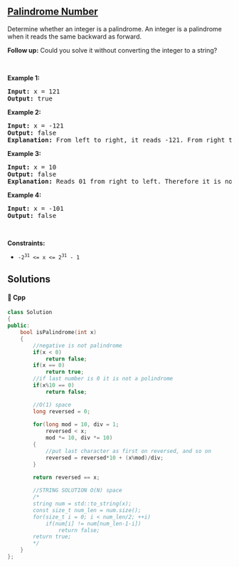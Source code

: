 ## [Palindrome Number](https://leetcode.com/problems/palindrome-number)

<p>Determine whether an integer is a palindrome. An integer&nbsp;is&nbsp;a&nbsp;palindrome when it&nbsp;reads the same backward as forward.</p>

<p><strong>Follow up:</strong> Could you solve&nbsp;it without converting the integer to a string?</p>

<p>&nbsp;</p>
<p><strong>Example 1:</strong></p>

<pre>
<strong>Input:</strong> x = 121
<strong>Output:</strong> true
</pre>

<p><strong>Example 2:</strong></p>

<pre>
<strong>Input:</strong> x = -121
<strong>Output:</strong> false
<strong>Explanation:</strong> From left to right, it reads -121. From right to left, it becomes 121-. Therefore it is not a palindrome.
</pre>

<p><strong>Example 3:</strong></p>

<pre>
<strong>Input:</strong> x = 10
<strong>Output:</strong> false
<strong>Explanation:</strong> Reads 01 from right to left. Therefore it is not a palindrome.
</pre>

<p><strong>Example 4:</strong></p>

<pre>
<strong>Input:</strong> x = -101
<strong>Output:</strong> false
</pre>

<p>&nbsp;</p>
<p><strong>Constraints:</strong></p>

<ul>
	<li><code>-2<sup>31</sup>&nbsp;&lt;= x &lt;= 2<sup>31</sup>&nbsp;- 1</code></li>
</ul>


## Solutions
#### 🧠 Cpp
```cpp
class Solution
{
public:
    bool isPalindrome(int x)
    {
        //negative is not palindrome
        if(x < 0)
            return false;
        if(x == 0)
            return true;
        //if last number is 0 it is not a polindrome
        if(x%10 == 0)
            return false;

        //O(1) space
        long reversed = 0;
             
        for(long mod = 10, div = 1;
            reversed < x;
            mod *= 10, div *= 10)
        {
            //put last character as first on reversed, and so on
            reversed = reversed*10 + (x%mod)/div;
        }
        
        return reversed == x;

        //STRING SOLUTION O(N) space
        /*
        string num = std::to_string(x);
        const size_t num_len = num.size();
        for(size_t i = 0; i < num_len/2; ++i)
            if(num[i] != num[num_len-1-i])
                return false;        
        return true;
        */
    }
};
```
